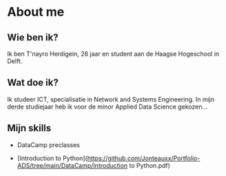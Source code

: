 # About me
## Wie ben ik?
Ik ben T'nayro Herdigein, 26 jaar en student aan de Haagse Hogeschool in Delft. 

## Wat doe ik?
Ik studeer ICT, specialisatie in Network and Systems Engineering. In mijn derde studiejaar heb ik voor de minor Applied Data Science gekozen...

## Mijn skills

* DataCamp preclasses
- [Introduction to Python](https://github.com/Jonteauxx/Portfolio-ADS/tree/main/DataCamp/Introduction to Python.pdf)
